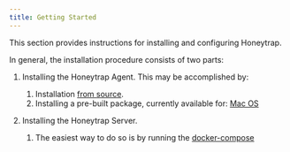 ```yaml
---
title: Getting Started
---
```


This section provides instructions for installing and configuring Honeytrap.

In general, the installation procedure consists of two parts:

1. Installing the Honeytrap Agent. This may be accomplished by:

	1. Installation [from source](/docs/getting-started/go/install-go/).
	1. Installing a pre-built package, currently available for: [Mac OS](/docs/getting-started/packages/mac-os/)

2. Installing the Honeytrap Server.

	1. The easiest way to do so is by running the [docker-compose](/docs/getting-started/docker-compose/landing/)

<!--
### Docker compose

The easiest way to get up and running with Honeytrap is by installing and running docker compose.
-->
